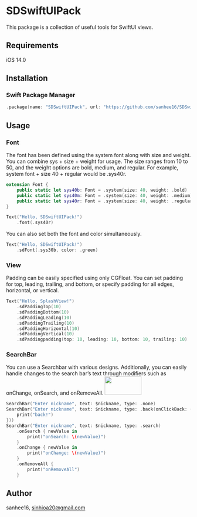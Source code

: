 # SDSwiftUIPack

This package is a collection of useful tools for SwiftUI views.

## Requirements

iOS 14.0

## Installation

### Swift Package Manager

```swift
.package(name: "SDSwiftUIPack", url: "https://github.com/sanhee16/SDSwiftUIPack.git", from: "1.2.0")
```

## Usage  

### Font

The font has been defined using the system font along with size and weight. You can combine sys + size + weight for usage. The size ranges from 10 to 50, and the weight options are bold, medium, and regular. For example, system font + size 40 + regular would be .sys40r.
```swift
extension Font {
    public static let sys40b: Font = .system(size: 40, weight: .bold)
    public static let sys40m: Font = .system(size: 40, weight: .medium)
    public static let sys40r: Font = .system(size: 40, weight: .regular)
}
```
```swift
Text("Hello, SDSwiftUIPack!")
    .font(.sys40r)
```

You can also set both the font and color simultaneously.
```swift
Text("Hello, SDSwiftUIPack!")
    .sdFont(.sys30b, color: .green)
```

### View
Padding can be easily specified using only CGFloat. You can set padding for top, leading, trailing, and bottom, or specify padding for all edges, horizontal, or vertical.
```swift
Text("Hello, SplashView!")
    .sdPaddingTop(10)
    .sdPaddingBottom(10)
    .sdPaddingLeading(10)
    .sdPaddingTrailing(10)
    .sdPaddingHorizontal(10)
    .sdPaddingVertical(10)
    .sdPaddingpadding(top: 10, leading: 10, bottom: 10, trailing: 10)
```

### SearchBar
You can use a Searchbar with various designs. Additionally, you can easily handle changes to the search bar’s text through modifiers such as onChange, onSearch, and onRemoveAll.
<img src="./Resource/SearchBar.png" width="100px" height="50px"/>
```swift
SearchBar("Enter nickname", text: $nickname, type: .none)
SearchBar("Enter nickname", text: $nickname, type: .back(onClickBack: {
    print("back!")
}))
SearchBar("Enter nickname", text: $nickname, type: .search)
    .onSearch { newValue in
        print("onSearch: \(newValue)")
    }
    .onChange { newValue in
        print("onChange: \(newValue)")
    }
    .onRemoveAll {
        print("onRemoveAll")
    }
```




## Author

sanhee16, sinhioa20@gmail.com
